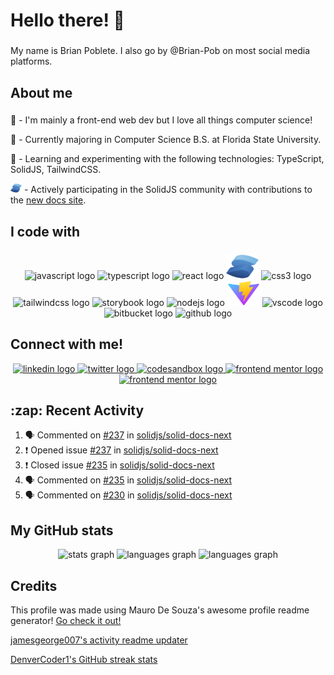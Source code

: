 <h1 align="left">Hello there! 👋</h1>

###

<p align="left">My name is Brian Poblete. I also go by @Brian-Pob on most social media platforms.</p>

###

<h2 align="left">About me</h2>

###

👀 - I'm mainly a front-end web dev but I love all things computer science!

🌱 - Currently majoring in Computer Science B.S. at Florida State University.

🧠 - Learning and experimenting with the following technologies: TypeScript, SolidJS, TailwindCSS.

<img src="https://raw.githubusercontent.com/devicons/devicon/develop/icons/solidjs/solidjs-original.svg" height="15" width="18" alt="solidjs logo"  /> - Actively participating in the SolidJS community with contributions to the [new docs site](https://github.com/solidjs/solid-docs-next).

###

<h2 align="left">I code with</h2>

###

<div align="center">
  <img src="https://cdn.jsdelivr.net/gh/devicons/devicon/icons/javascript/javascript-original.svg" height="40" width="52" alt="javascript logo"  />
  <img src="https://cdn.jsdelivr.net/gh/devicons/devicon/icons/typescript/typescript-original.svg" height="40" width="52" alt="typescript logo"  />
  <img src="https://cdn.jsdelivr.net/gh/devicons/devicon/icons/react/react-original.svg" height="40" width="52" alt="react logo"  />
  <img src="https://raw.githubusercontent.com/devicons/devicon/develop/icons/solidjs/solidjs-original.svg" height="40" width="52" alt="solidjs logo"  />
  <img src="https://cdn.jsdelivr.net/gh/devicons/devicon/icons/css3/css3-original.svg" height="40" width="52" alt="css3 logo"  />
  <img src="https://cdn.jsdelivr.net/gh/devicons/devicon/icons/tailwindcss/tailwindcss-plain.svg" height="40" width="52" alt="tailwindcss logo"/>
  <img src="https://cdn.jsdelivr.net/gh/devicons/devicon/icons/storybook/storybook-original.svg" height="40" width="52" alt="storybook logo"  />
  <img src="https://cdn.jsdelivr.net/gh/devicons/devicon/icons/nodejs/nodejs-original.svg" height="40" width="52" alt="nodejs logo"  />
  <img src="https://raw.githubusercontent.com/devicons/devicon/develop/icons/vitejs/vitejs-original.svg" height="40" width="52" alt="vitejs logo"  />
  <img src="https://cdn.jsdelivr.net/gh/devicons/devicon/icons/vscode/vscode-original.svg" height="40" width="52" alt="vscode logo"  />
  <img src="https://cdn.jsdelivr.net/gh/devicons/devicon/icons/bitbucket/bitbucket-original.svg" height="40" width="52" alt="bitbucket logo"  />
  <img src="https://cdn.jsdelivr.net/gh/devicons/devicon/icons/github/github-original.svg" height="40" width="52" alt="github logo"  />
</div>

###

<h2 align="left">Connect with me!</h2>

<div align="center">
  <a href="https://linkedin.com/in/brian-pob" target="_blank">
    <img src="https://raw.githubusercontent.com/maurodesouza/profile-readme-generator/master/src/assets/icons/social/linkedin/default.svg" width="52" height="40" alt="linkedin logo"  />
  </a>
  <a href="https://twitter.com/brianmpdotdev" target="_blank">
    <img src="https://raw.githubusercontent.com/maurodesouza/profile-readme-generator/master/src/assets/icons/social/twitter/default.svg" width="52" height="40" alt="twitter logo"  />
  </a>
  <a href="https://codesandbox.io/u/Brian-Pob" target="_blank">
    <img src="https://raw.githubusercontent.com/maurodesouza/profile-readme-generator/master/src/assets/icons/social/codesandbox/default.svg" width="52" height="40" alt="codesandbox logo"  />
  </a>
  <a href="https://www.frontendmentor.io/profile/Brian-Pob" target="_blank">
    <img src="https://www.frontendmentor.io/static/images/logo-mobile.svg" width="52" height="40" alt="frontend mentor logo"  />
  </a>
  <a href="https://dev.to/brianpob" target="_blank">
    <img src="https://dev-to-uploads.s3.amazonaws.com/uploads/logos/resized_logo_UQww2soKuUsjaOGNB38o.png" width="52" height="40" alt="frontend mentor logo"  />
  </a>
  
</div>

###

<h2 align="left">:zap: Recent Activity</h2>

<!--START_SECTION:activity-->
1. 🗣 Commented on [#237](https://github.com/solidjs/solid-docs-next/issues/237) in [solidjs/solid-docs-next](https://github.com/solidjs/solid-docs-next)
2. ❗️ Opened issue [#237](https://github.com/solidjs/solid-docs-next/issues/237) in [solidjs/solid-docs-next](https://github.com/solidjs/solid-docs-next)
3. ❗️ Closed issue [#235](https://github.com/solidjs/solid-docs-next/issues/235) in [solidjs/solid-docs-next](https://github.com/solidjs/solid-docs-next)
4. 🗣 Commented on [#235](https://github.com/solidjs/solid-docs-next/issues/235) in [solidjs/solid-docs-next](https://github.com/solidjs/solid-docs-next)
5. 🗣 Commented on [#230](https://github.com/solidjs/solid-docs-next/issues/230) in [solidjs/solid-docs-next](https://github.com/solidjs/solid-docs-next)
<!--END_SECTION:activity-->

###

<h2 align="left">My GitHub stats</h2>

<div align="center">
  <img src="https://github-readme-stats.vercel.app/api?username=Brian-Pob&hide_title=false&hide_rank=false&show_icons=true&include_all_commits=true&count_private=true&disable_animations=false&locale=en&hide_border=false&order=1" height="150" alt="stats graph"  />
  <img src="https://github-readme-stats.vercel.app/api/top-langs?username=Brian-Pob&locale=en&hide_title=false&layout=compact&card_width=320&langs_count=5&hide_border=false&order=2" height="150" alt="languages graph"  />
  <img src="https://streak-stats.demolab.com/?user=Brian-Pob" height="150" alt="languages graph"  />
</div>

###

<h2 align="left">Credits</h2>

This profile was made using Mauro De Souza's awesome profile readme generator! [Go check it out!](https://github.com/maurodesouza/profile-readme-generator)

[jamesgeorge007's activity readme updater](https://github.com/jamesgeorge007/github-activity-readme)

[DenverCoder1's GitHub streak stats](https://github.com/DenverCoder1/github-readme-streak-stats)

###
